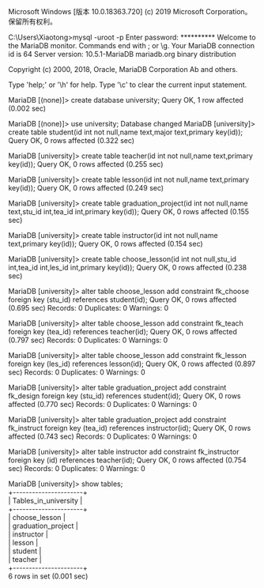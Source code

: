 Microsoft Windows [版本 10.0.18363.720]
(c) 2019 Microsoft Corporation。保留所有权利。

C:\Users\Xiaotong>mysql -uroot -p
Enter password: **********
Welcome to the MariaDB monitor.  Commands end with ; or \g.
Your MariaDB connection id is 64
Server version: 10.5.1-MariaDB mariadb.org binary distribution

Copyright (c) 2000, 2018, Oracle, MariaDB Corporation Ab and others.

Type 'help;' or '\h' for help. Type '\c' to clear the current input statement.

MariaDB [(none)]> create database university;
Query OK, 1 row affected (0.002 sec)

MariaDB [(none)]> use university;
Database changed
MariaDB [university]> create table student(id int not null,name text,major text,primary key(id));
Query OK, 0 rows affected (0.322 sec)

MariaDB [university]> create table teacher(id int not null,name text,primary key(id));
Query OK, 0 rows affected (0.255 sec)

MariaDB [university]> create table lesson(id int not null,name text,primary key(id));
Query OK, 0 rows affected (0.249 sec)

MariaDB [university]> create table graduation_project(id int not null,name text,stu_id int,tea_id int,primary key(id));
Query OK, 0 rows affected (0.155 sec)

MariaDB [university]> create table instructor(id int not null,name text,primary key(id));
Query OK, 0 rows affected (0.154 sec)

MariaDB [university]> create table choose_lesson(id int not null,stu_id int,tea_id int,les_id int,primary key(id));
Query OK, 0 rows affected (0.238 sec)

MariaDB [university]> alter table choose_lesson add constraint fk_choose foreign key (stu_id) references student(id);
Query OK, 0 rows affected (0.695 sec)
Records: 0  Duplicates: 0  Warnings: 0

MariaDB [university]> alter table choose_lesson add constraint fk_teach foreign key (tea_id) references teacher(id);
Query OK, 0 rows affected (0.797 sec)
Records: 0  Duplicates: 0  Warnings: 0

MariaDB [university]> alter table choose_lesson add constraint fk_lesson foreign key (les_id) references lesson(id);
Query OK, 0 rows affected (0.897 sec)
Records: 0  Duplicates: 0  Warnings: 0

MariaDB [university]> alter table graduation_project add constraint fk_design foreign key (stu_id) references student(id);
Query OK, 0 rows affected (0.770 sec)
Records: 0  Duplicates: 0  Warnings: 0

MariaDB [university]> alter table graduation_project add constraint fk_instruct foreign key (tea_id) references instructor(id);
Query OK, 0 rows affected (0.743 sec)
Records: 0  Duplicates: 0  Warnings: 0

MariaDB [university]> alter table instructor add constraint fk_instructor foreign key (id) references teacher(id);
Query OK, 0 rows affected (0.754 sec)
Records: 0  Duplicates: 0  Warnings: 0

MariaDB [university]> show tables;  
+----------------------+  
| Tables_in_university |  
+----------------------+  
| choose_lesson        |  
| graduation_project   |  
| instructor           |  
| lesson               |  
| student              |  
| teacher              |  
+----------------------+  
6 rows in set (0.001 sec)
